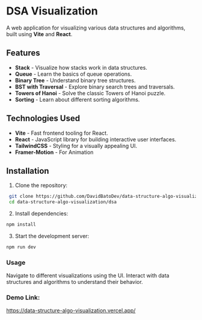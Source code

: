# DSA Visualization

A web application for visualizing various data structures and algorithms, built using **Vite** and **React**.

## Features

- **Stack** - Visualize how stacks work in data structures.
- **Queue** - Learn the basics of queue operations.
- **Binary Tree** - Understand binary tree structures.
- **BST with Traversal** - Explore binary search trees and traversals.
- **Towers of Hanoi** - Solve the classic Towers of Hanoi puzzle.
- **Sorting** - Learn about different sorting algorithms.

## Technologies Used

- **Vite** - Fast frontend tooling for React.
- **React** - JavaScript library for building interactive user interfaces.
- **TailwindCSS** - Styling for a visually appealing UI.
-  **Framer-Motion** - For Animation

## Installation

1. Clone the repository:
```bash
 git clone https://github.com/DavidBatoDev/data-structure-algo-visualization.git
 cd data-structure-algo-visualization/dsa
```

2. Install dependencies:
```bash
npm install
```
3. Start the development server:
```bash
npm run dev
```

### Usage
Navigate to different visualizations using the UI.
Interact with data structures and algorithms to understand their behavior.

### Demo Link:
https://data-structure-algo-visualization.vercel.app/
